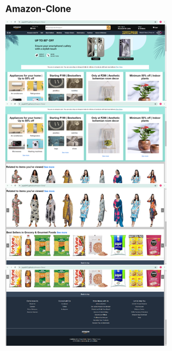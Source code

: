 # Amazon-Clone
![Header](https://github.com/payal2472/Amazon-Clone/blob/main/Screenshot%202024-06-04%20095059.png)
![Main Content Area](https://github.com/payal2472/Amazon-Clone/blob/main/Screenshot%202024-06-04%20095158.png)
![Sidebar](https://github.com/payal2472/Amazon-Clone/blob/main/Screenshot%202024-06-04%20095226.png)
![Footer](https://github.com/payal2472/Amazon-Clone/blob/main/Screenshot%202024-06-04%20095318.png)



